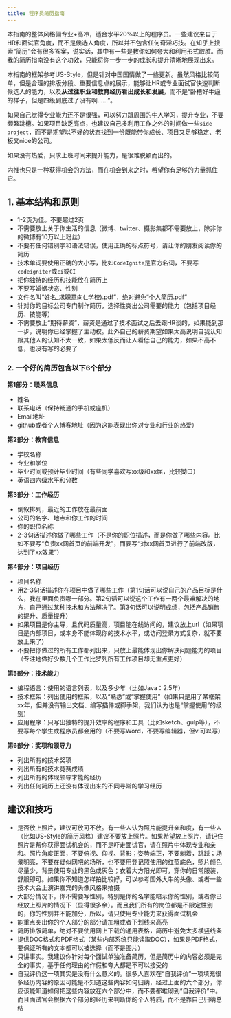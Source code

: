 ```yaml
---
title: 程序员简历指南
---
```


本指南的整体风格偏专业+高冷，适合水平20%以上的程序员。一些建议来自于HR和面试官角度，而不是候选人角度，所以并不包含任何奇淫巧技。在知乎上搜索“简历”会有很多答案，说实话，其中有一些是教你如何夸大和利用形式取胜。而我的简历指南没有这个功效，只能将你一步一步的成长和提升清晰地展现出来。

本指南的框架参考US-Style，但是针对中国国情做了一些更新。虽然风格比较简单，但是合理的排版分段、重要信息点的展示，能够让HR或专业面试官快速判断候选人的能力，以及**从过往职业和教育经历看出成长和发展**，而不是“卧槽好牛逼的样子，但是四级到底过了没有啊……”。

如果自己觉得专业能力还不是很强，可以努力跟周围的牛人学习，提升专业，不要频繁跳槽。如果项目缺乏亮点，也建议自己多利用工作之外的时间做一些`side project`，而不是期望以不好的状态找到一份既能带你成长、项目又足够稳定、老板又nice的公司。

如果没有热爱，只求上班时间来提升能力，是很难脱颖而出的。

内推也只是一种获得机会的方法，而在机会到来之时，希望你有足够的力量抓住它。

## 1. 基本结构和原则

- 1-2页为佳。不要超过2页
- 不需要放上关于你生活的信息（微博、twitter、摄影集都不需要放上，除非你的微博有10万以上粉丝）
- 不要有任何错别字和语法错误，使用正确的标点符号，请让你的朋友阅读你的简历
- 技术单词要使用正确的大小写，比如`CodeIgnite`是官方名词，不要写`codeigniter`或`ci`或`CI`
- 把你独特的经历和技能放在简历上
- 不要写婚姻状态、性别
- 文件名叫“姓名_求职意向(_学校).pdf”，绝对避免“个人简历.pdf”
- 针对你的目标公司专门制作简历，选择性突出公司需要的能力（包括项目经历、技能等）
- 不需要放上“期待薪资”，薪资是通过了技术面试之后去跟HR谈的，如果能到那一步，说明你已经掌握了主动权。此外自己的薪资期望如果太高说明自我认知跟其他人的认知不太一致，如果太低反而让人看低自己的能力，如果不高不低，也没有写的必要了

### 2. 一个好的简历包含以下6个部分

**第1部分：联系信息**

- 姓名
- 联系电话（保持畅通的手机或座机）
- Email地址
- github或者个人博客地址（因为这能表现出你对专业和行业的热爱）

**第2部分：教育信息**

- 学校名称
- 专业和学位
- 毕业时间或预计毕业时间（有些同学喜欢写xx级和xx届，比较拗口）
- 英语四六级水平和分数

**第3部分：工作经历**

- 倒叙排列，最近的工作放在最前面
- 公司的名字、地点和你工作的时间
- 你的职位名称
- 2-3句话描述你做了哪些工作（不是你的职位描述，而是你做了哪些内容。比如不要写“负责xx网首页的前端开发”，而要写“对xx网首页进行了前端改版，达到了xx效果”）

**第4部分：项目经历**

- 项目名称
- 用2-3句话描述你在项目中做了哪些工作（第1句话可以说自己的产品目标是什么，我在里面负责哪一部分。第2句话可以说这个工作有一两个最难解决的地方，自己通过某种技术和方法解决了。第3句话可以说明成绩，包括产品销售的提升、质量提升）
- 如果项目是你主导，且代码质量高，项目能在线访问的，建议放上url（如果项目是内部项目，或本身不能体现你的技术水平，或访问登录方式复杂，就不要放上来了）
- 不要把你做过的所有工作都列出来，只放上最能体现出你解决问题能力的项目（专注地做好少数几个工作比罗列所有工作项目却无重点更好）

**第5部分：技术能力**

- 编程语言：使用的语言列表，以及多少年（比如Java：2.5年）
- 技术框架：列出使用的框架，以及“熟悉”或“掌握使用”（如果只是用了某框架xx年，但并没有输出文档、编写插件或脚手架，我们认为也是“掌握使用”的级别）
- 应用程序：只写出独特的提升效率的程序和工具（比如sketch、gulp等），不要写每个学生或程序员都会用的（不要写Word，不要写编辑器，但vi可以写）

**第6部分：奖项和领导力**

- 列出所有的技术奖项
- 列出所有的技术竞赛成绩
- 列出所有的体现领导才能的经历
- 列出任何简历上还没有体现出来的不同寻常的学习经历

## 建议和技巧

- 是否放上照片，建议可放可不放。有一些人认为照片能提升亲和度，有一些人（比如US-Style的简历风格）建议不要放上照片。如果希望放上照片，请记住照片是帮你获得面试机会的，而不是吓走面试官，请在照片中体现专业和亲和。照片角度正面，不要俯视、仰视、背影；姿势端正，不要躺着，跳跃；场景明亮，不要在疑似网吧的场所，也不要用登记照使用的红蓝底色，照片颜色尽量少，背景使用专业的黑色或灰色；衣着大方阳光即可，穿你的日常服装，舒服即可。如果你不知道怎样拍比较好，可以参考国外大牛的头像、或者一些技术大会上演讲嘉宾的头像风格来拍摄
- 大部分情况下，你不需要写性别，特别是你的名字能暗示你的性别，或者你已经放上照片的情况下（显得很多余）。而且我们所有的岗位都是不限定性别的，你的性别并不能加分，所以，请只使用专业能力来获得面试机会
- 能重点突出你的个人部分的部分请加粗或者下划线来高亮
- 简历排版简单，绝对不要使用网上下载的通用表格，简历中避免太多横竖线条
- 提供DOC格式和PDF格式（某些内部系统只能读取DOC），如果是PDF格式，要保证所有的文本都可以被选择（而不是图片）
- 只讲事实。我建议你针对每个面试单独准备简历，但是简历中的内容必须是完全的事实，基于任何理由的作假和夸大都是不可以接受的
- 自我评价这一项其实是没有什么意义的。很多人喜欢在“自我评价”一项填充很多经历内容的原因可能是不知道这些内容如何归纳，经过上面的六个部分，你应该能知道如何把这些内容放在六个部分中，而不要都堆砌到“自我评价”中。而且面试官会根据六个部分的经历来判断你的个人特质，而不是靠自己归纳总结
